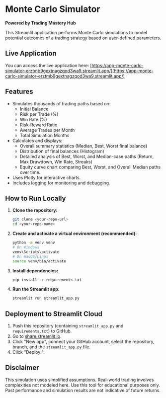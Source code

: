 # Monte Carlo Simulator

**Powered by Trading Mastery Hub**

This Streamlit application performs Monte Carlo simulations to model potential outcomes of a trading strategy based on user-defined parameters.

## Live Application

You can access the live application here:
[https://app-monte-carlo-simulator-erztmb9gextnagzqod3wa9.streamlit.app/](https://app-monte-carlo-simulator-erztmb9gextnagzqod3wa9.streamlit.app/)

## Features

* Simulates thousands of trading paths based on:
    * Initial Balance
    * Risk per Trade (%)
    * Win Rate (%)
    * Risk-Reward Ratio
    * Average Trades per Month
    * Total Simulation Months
* Calculates and displays:
    * Overall summary statistics (Median, Best, Worst final balance)
    * Distribution of final balances (Histogram)
    * Detailed analysis of Best, Worst, and Median-case paths (Return, Max Drawdown, Win Rate, Streaks)
    * Equity curve chart comparing Best, Worst, and Overall Median paths over time.
* Uses Plotly for interactive charts.
* Includes logging for monitoring and debugging.

## How to Run Locally

1.  **Clone the repository:**
    ```bash
    git clone <your-repo-url>
    cd <your-repo-name>
    ```
2.  **Create and activate a virtual environment (recommended):**
    ```bash
    python -m venv venv
    # On Windows
    venv\Scripts\activate
    # On macOS/Linux
    source venv/bin/activate
    ```
3.  **Install dependencies:**
    ```bash
    pip install -r requirements.txt
    ```
4.  **Run the Streamlit app:**
    ```bash
    streamlit run streamlit_app.py
    ```

## Deployment to Streamlit Cloud

1.  Push this repository (containing `streamlit_app.py` and `requirements.txt`) to GitHub.
2.  Go to [share.streamlit.io](https://share.streamlit.io/).
3.  Click "New app", connect your GitHub account, select the repository, branch, and the `streamlit_app.py` file.
4.  Click "Deploy!".

## Disclaimer

This simulation uses simplified assumptions. Real-world trading involves complexities not modeled here. Use this tool for educational purposes only. Past performance and simulation results are not indicative of future returns.
